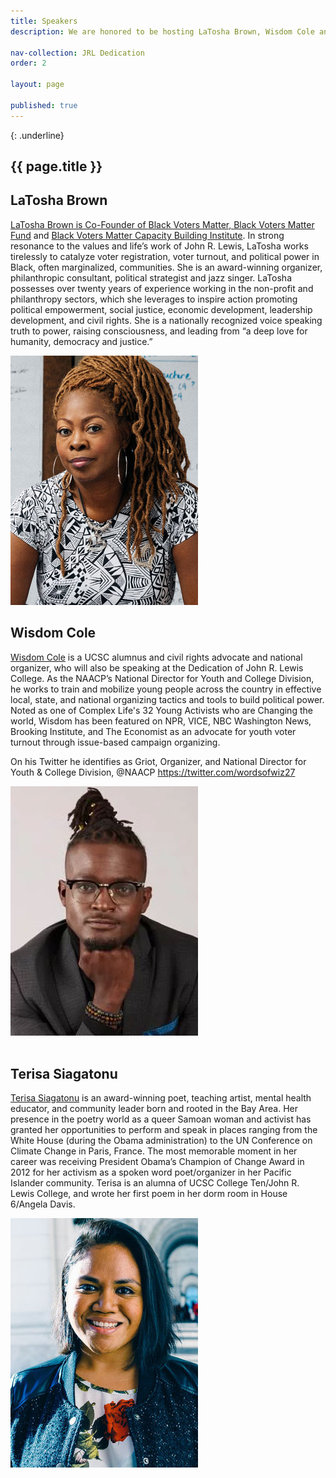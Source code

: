 ```yaml
---
title: Speakers
description: We are honored to be hosting LaTosha Brown, Wisdom Cole and Terisa Siagatonu

nav-collection: JRL Dedication
order: 2

layout: page

published: true
---
```

{: .underline}
## {{ page.title }}


<a id="latosha-brown" name="latosha-brown"></a>
<section class="profile-w-media left">
  <div class="grid-container large">
    <div class="profile">
      <div class="inner wave-pattern pink">
        <div class="content">
            <h2 class="underline">LaTosha Brown</h2>
            <p>
            <a href="http://www.mslatoshabrown.com/">LaTosha Brown is Co-Founder of <a href="https://blackvotersmatterfund.org">Black Voters Matter, <a href="https://blackvotersmatterfund.org/">Black Voters Matter Fund</a> and <a href="https://bvmcapacitybuilding.org/">Black Voters Matter Capacity Building Institute</a>. In strong resonance to the values and life’s work of John R. Lewis, LaTosha works tirelessly to catalyze voter registration, voter turnout, and political power in Black, often marginalized, communities. She is an award-winning organizer, philanthropic consultant, political strategist and jazz singer. LaTosha possesses over twenty years of experience working in the non-profit and philanthropy sectors, which she leverages to inspire action promoting political empowerment, social justice, economic development, leadership development, and civil rights. She is a nationally recognized voice speaking truth to power, raising consciousness, and leading from “a deep love for humanity, democracy and justice.”</p>
        </div>
        <div class="media">
          <div class="image">
            <img class="profile-image" src="images/latosha-brown.jpg" alt="LaTosha Brown">
          </div>    
        </div>
      </div>
    </div>
  </div>
</section>

<a id="wisdom cole" name="wisdom-cole"></a>
<section class="profile-w-media left">
  <div class="grid-container large">
    <div class="profile">
      <div class="inner wave-pattern pink">
        <div class="content">
            <h2 class="underline">Wisdom Cole</h2>
            <p>
            <a href="https://naacp.org/people/wisdom-o-cole">Wisdom Cole</a> is a UCSC alumnus and civil rights advocate and national organizer, who will also be speaking at the Dedication of John R. Lewis College. As the NAACP’s National Director for Youth and College Division, he works to train and mobilize young people across the country in effective local, state, and national organizing tactics and tools to build political power. Noted as one of Complex Life's 32 Young Activists who are Changing the world, Wisdom has been featured on NPR, VICE, NBC Washington News, Brooking Institute, and The Economist as an advocate for youth voter turnout through issue-based campaign organizing.

On his Twitter he identifies as  Griot, Organizer, and National Director for Youth & College Division, @NAACP <a href="https://twitter.com/wordsofwiz27">https://twitter.com/wordsofwiz27</a>
          </p>
        </div>
        <div class="media">
          <div class="image">
            <img class="profile-image" src="images/wisdom-cole.jpg" alt="Wisdom Cole">
          </div>    
        </div>
      </div>
    </div>
  </div>
</section>

<a id="terisa-siagatonu" name="terisa-siagatonu"></a>
<section class="profile-w-media left">
  <div class="grid-container large">
    <div class="profile">
      <div class="inner wave-pattern pink">
        <div class="content">
            <h2 class="underline">Terisa Siagatonu</h2>
            <p>
            <a href="https://www.terisasiagatonu.com/">Terisa Siagatonu</a> is an award-winning poet, teaching artist, mental health educator, and community leader born and rooted in the Bay Area. Her presence in the poetry world as a queer Samoan woman and activist has granted her opportunities to perform and speak in places ranging from the White House (during the Obama administration) to the UN Conference on Climate Change in Paris, France. The most memorable moment in her career was receiving President Obama’s Champion of Change Award in 2012 for her activism as a spoken word poet/organizer in her Pacific Islander community. Terisa is an alumna of UCSC College Ten/John R. Lewis College, and wrote her first poem in her dorm room in House 6/Angela Davis.  
          </p>
        </div>
        <div class="media">
          <div class="image">
            <img class="profile-image" src="images/terisa-siagatonu.jpg" alt="Terisa Siagatonu">
          </div>    
        </div>
      </div>
    </div>
  </div>
</section> 
